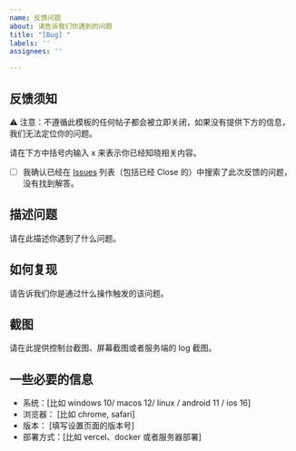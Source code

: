 ```yaml
---
name: 反馈问题
about: 请告诉我们你遇到的问题
title: "[Bug] "
labels: ''
assignees: ''

---
```


## 反馈须知

⚠️ 注意：不遵循此模板的任何帖子都会被立即关闭，如果没有提供下方的信息，我们无法定位你的问题。

请在下方中括号内输入 x 来表示你已经知晓相关内容。

- [ ] 我确认已经在 [Issues](https://github.com/babaohuang/GeminiProChat/issues) 列表（包括已经 Close 的）中搜索了此次反馈的问题，没有找到解答。

## 描述问题

请在此描述你遇到了什么问题。

## 如何复现

请告诉我们你是通过什么操作触发的该问题。

## 截图

请在此提供控制台截图、屏幕截图或者服务端的 log 截图。

## 一些必要的信息

- 系统：[比如 windows 10/ macos 12/ linux / android 11 / ios 16]
- 浏览器： [比如 chrome, safari]
- 版本： [填写设置页面的版本号]
- 部署方式：[比如 vercel、docker 或者服务器部署]
